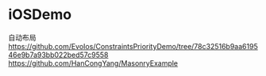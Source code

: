 # iOSDemo

自动布局
https://github.com/EvoIos/ConstraintsPriorityDemo/tree/78c32516b9aa619546e9b7a93bb022bed57c9558
https://github.com/HanCongYang/MasonryExample